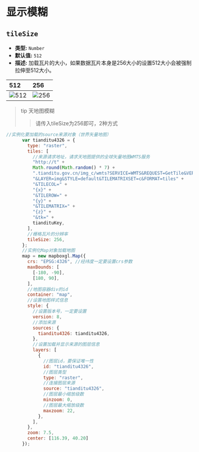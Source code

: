 # 显示模糊

## `tileSize`
 - **类型:** `Number`
- **默认值:** `512`
- **描述:** 加载瓦片的大小，如果数据瓦片本身是256大小的设置512大小会被强制拉伸至512大小。

| 512                                                         | 256                                                         |
| :---------------------------------------------------------- | :---------------------------------------------------------- |
| ![512](./static/demo/mapboxgl/helper/tilesize/tile/512.png) | ![256](./static/demo/mapboxgl/helper/tilesize/tile/256.png) |

> tip 天地图模糊
>> 请传入tileSize为256即可，2种方式

``` js
//实例化要加载的source来源对象（世界矢量地图）
      var tianditu4326 = {
        type: "raster",
        tiles: [
          //来源请求地址，请求天地图提供的全球矢量地图WMTS服务
          "http://t" +
          Math.round(Math.random() * 7) +
          ".tianditu.gov.cn/img_c/wmts?SERVICE=WMTS&REQUEST=GetTile&VERSION=1.0.0" + 
          "&LAYER=img&STYLE=default&TILEMATRIXSET=c&FORMAT=tiles" +
          "&TILECOL=" +
          "{x}" +
          "&TILEROW=" +
          "{y}" +
          "&TILEMATRIX=" +
          "{z}" +
          "&tk=" +
          tiandituKey,
        ],
        //栅格瓦片的分辨率
        tileSize: 256,
      };
      //实例化Map对象加载地图
      map = new mapboxgl.Map({
        crs: "EPSG:4326", //经纬度一定要设置crs参数
        maxBounds: [
          [-180, -90],
          [180, 90],
        ],
        //地图容器div的id
        container: "map",
        //设置地图样式信息
        style: {
          //设置版本号，一定要设置
          version: 8,
          //添加来源
          sources: {
            tianditu4326: tianditu4326,
          },
          //设置加载并显示来源的图层信息
          layers: [
            {
              //图层id，要保证唯一性
              id: "tianditu4326",
              //图层类型
              type: "raster",
              //连接图层来源
              source: "tianditu4326",
              //图层最小缩放级数
              minzoom: 0,
              //图层最大缩放级数
              maxzoom: 22,
            },
          ],
        },
        zoom: 7.5,
        center: [116.39, 40.20]
      });
```